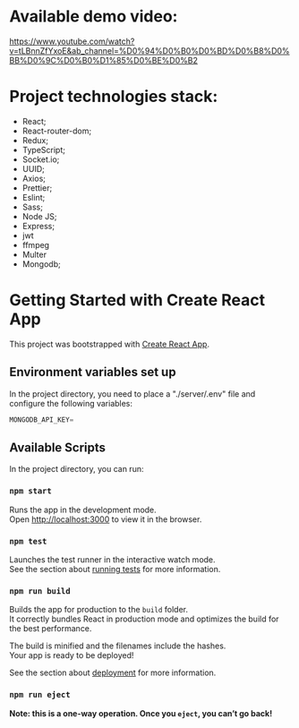 # Available demo video:

 https://www.youtube.com/watch?v=tLBnnZfYxoE&ab_channel=%D0%94%D0%B0%D0%BD%D0%B8%D0%BB%D0%9C%D0%B0%D1%85%D0%BE%D0%B2

# Project technologies stack:

 - React;
 - React-router-dom;
 - Redux;
 - TypeScript;
 - Socket.io;
 - UUID;
 - Axios;
 - Prettier;
 - Eslint;
 - Sass;
 - Node JS;
 - Express;
 - jwt
 - ffmpeg
 - Multer
 - Mongodb;

# Getting Started with Create React App

This project was bootstrapped with [Create React App](https://github.com/facebook/create-react-app).

## Environment variables set up

In the project directory, you need to place a "./server/.env" file and configure the following variables:

```javascript
MONGODB_API_KEY=
```

## Available Scripts

In the project directory, you can run:

### `npm start`

Runs the app in the development mode.\
Open [http://localhost:3000](http://localhost:3000) to view it in the browser.

### `npm test`

Launches the test runner in the interactive watch mode.\
See the section about [running tests](https://facebook.github.io/create-react-app/docs/running-tests) for more information.

### `npm run build`

Builds the app for production to the `build` folder.\
It correctly bundles React in production mode and optimizes the build for the best performance.

The build is minified and the filenames include the hashes.\
Your app is ready to be deployed!

See the section about [deployment](https://facebook.github.io/create-react-app/docs/deployment) for more information.

### `npm run eject`

**Note: this is a one-way operation. Once you `eject`, you can’t go back!**
